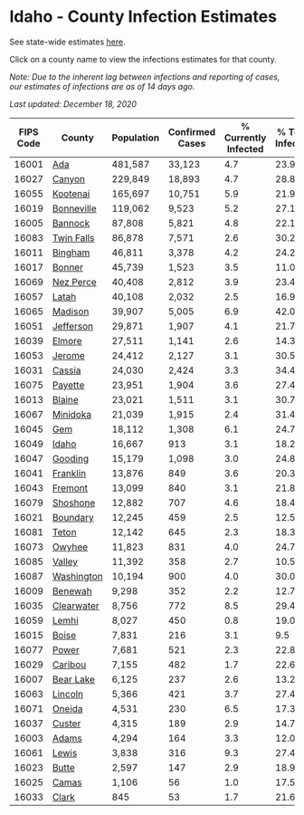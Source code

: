 # Idaho - County Infection Estimates

See state-wide estimates [here](/infections/us-id).

Click on a county name to view the infections estimates for that county.

*Note: Due to the inherent lag between infections and reporting of cases, our estimates of infections are as of 14 days ago.*

*Last updated: December 18, 2020*

|   FIPS Code |                   County |   Population |   Confirmed Cases |   % Currently Infected |   % Total Infected |
|-------------|--------------------------|--------------|-------------------|------------------------|--------------------|
|       16001 |               [Ada](ada) |      481,587 |            33,123 |                    4.7 |               23.9 |
|       16027 |         [Canyon](canyon) |      229,849 |            18,893 |                    4.7 |               28.8 |
|       16055 |     [Kootenai](kootenai) |      165,697 |            10,751 |                    5.9 |               21.9 |
|       16019 | [Bonneville](bonneville) |      119,062 |             9,523 |                    5.2 |               27.1 |
|       16005 |       [Bannock](bannock) |       87,808 |             5,821 |                    4.8 |               22.1 |
|       16083 | [Twin Falls](twin-falls) |       86,878 |             7,571 |                    2.6 |               30.2 |
|       16011 |       [Bingham](bingham) |       46,811 |             3,378 |                    4.2 |               24.2 |
|       16017 |         [Bonner](bonner) |       45,739 |             1,523 |                    3.5 |               11.0 |
|       16069 |   [Nez Perce](nez-perce) |       40,408 |             2,812 |                    3.9 |               23.4 |
|       16057 |           [Latah](latah) |       40,108 |             2,032 |                    2.5 |               16.9 |
|       16065 |       [Madison](madison) |       39,907 |             5,005 |                    6.9 |               42.0 |
|       16051 |   [Jefferson](jefferson) |       29,871 |             1,907 |                    4.1 |               21.7 |
|       16039 |         [Elmore](elmore) |       27,511 |             1,141 |                    2.6 |               14.3 |
|       16053 |         [Jerome](jerome) |       24,412 |             2,127 |                    3.1 |               30.5 |
|       16031 |         [Cassia](cassia) |       24,030 |             2,424 |                    3.3 |               34.4 |
|       16075 |       [Payette](payette) |       23,951 |             1,904 |                    3.6 |               27.4 |
|       16013 |         [Blaine](blaine) |       23,021 |             1,511 |                    3.1 |               30.7 |
|       16067 |     [Minidoka](minidoka) |       21,039 |             1,915 |                    2.4 |               31.4 |
|       16045 |               [Gem](gem) |       18,112 |             1,308 |                    6.1 |               24.7 |
|       16049 |           [Idaho](idaho) |       16,667 |               913 |                    3.1 |               18.2 |
|       16047 |       [Gooding](gooding) |       15,179 |             1,098 |                    3.0 |               24.8 |
|       16041 |     [Franklin](franklin) |       13,876 |               849 |                    3.6 |               20.3 |
|       16043 |       [Fremont](fremont) |       13,099 |               840 |                    3.1 |               21.8 |
|       16079 |     [Shoshone](shoshone) |       12,882 |               707 |                    4.6 |               18.4 |
|       16021 |     [Boundary](boundary) |       12,245 |               459 |                    2.5 |               12.5 |
|       16081 |           [Teton](teton) |       12,142 |               645 |                    2.3 |               18.3 |
|       16073 |         [Owyhee](owyhee) |       11,823 |               831 |                    4.0 |               24.7 |
|       16085 |         [Valley](valley) |       11,392 |               358 |                    2.7 |               10.5 |
|       16087 | [Washington](washington) |       10,194 |               900 |                    4.0 |               30.0 |
|       16009 |       [Benewah](benewah) |        9,298 |               352 |                    2.2 |               12.7 |
|       16035 | [Clearwater](clearwater) |        8,756 |               772 |                    8.5 |               29.4 |
|       16059 |           [Lemhi](lemhi) |        8,027 |               450 |                    0.8 |               19.0 |
|       16015 |           [Boise](boise) |        7,831 |               216 |                    3.1 |                9.5 |
|       16077 |           [Power](power) |        7,681 |               521 |                    2.3 |               22.8 |
|       16029 |       [Caribou](caribou) |        7,155 |               482 |                    1.7 |               22.6 |
|       16007 |   [Bear Lake](bear-lake) |        6,125 |               237 |                    2.6 |               13.2 |
|       16063 |       [Lincoln](lincoln) |        5,366 |               421 |                    3.7 |               27.4 |
|       16071 |         [Oneida](oneida) |        4,531 |               230 |                    6.5 |               17.3 |
|       16037 |         [Custer](custer) |        4,315 |               189 |                    2.9 |               14.7 |
|       16003 |           [Adams](adams) |        4,294 |               164 |                    3.3 |               12.0 |
|       16061 |           [Lewis](lewis) |        3,838 |               316 |                    9.3 |               27.4 |
|       16023 |           [Butte](butte) |        2,597 |               147 |                    2.9 |               18.9 |
|       16025 |           [Camas](camas) |        1,106 |                56 |                    1.0 |               17.5 |
|       16033 |           [Clark](clark) |          845 |                53 |                    1.7 |               21.6 |